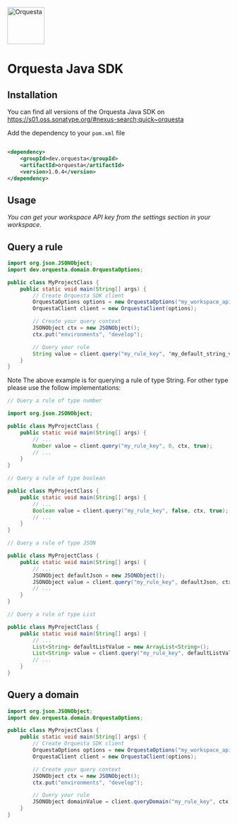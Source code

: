<p align="left">
  <a href="https://orquesta.dev" target="_blank">
    <img src="https://static.wixstatic.com/media/e063e5_4f60988535a643218a02ad84cf60b7cd~mv2.png/v1/fill/w_130,h_108,al_c,q_85,usm_0.66_1.00_0.01,enc_auto/Logo%2001.png" alt="Orquesta"  height="84">
  </a>
</p>

# Orquesta Java SDK

## Installation

You can find all versions of the Orquesta Java SDK on https://s01.oss.sonatype.org/#nexus-search;quick~orquesta

Add the dependency to your `pom.xml` file

```xml

<dependency>
    <groupId>dev.orquesta</groupId>
    <artifactId>orquesta</artifactId>
    <version>1.0.4</version>
</dependency>
```

## Usage

_You can get your workspace API key from the settings section in your workspace._

## Query a rule

```java
import org.json.JSONObject;
import dev.orquesta.domain.OrquestaOptions;

public class MyProjectClass {
    public static void main(String[] args) {
        // Create Orquesta SDK client
        OrquestaOptions options = new OrquestaOptions("my_workspace_api_key");
        OrquestaClient client = new OrquestaClient(options);

        // Create your query context
        JSONObject ctx = new JSONObject();
        ctx.put("environments", "develop");

        // Query your rule
        String value = client.query("my_rule_key", 'my_default_string_value', ctx, true);
    }
}
```

Note
The above example is for querying a rule of type String. For other type please use the follow implementations:

```java
// Query a rule of type number

import org.json.JSONObject;

public class MyProjectClass {
    public static void main(String[] args) {
        // ...
        Number value = client.query("my_rule_key", 0, ctx, true);
        // ...
    }
}

// Query a rule of type boolean

public class MyProjectClass {
    public static void main(String[] args) {
        // ...
        Boolean value = client.query("my_rule_key", false, ctx, true);
        // ...
    }
}

// Query a rule of type JSON

public class MyProjectClass {
    public static void main(String[] args) {
        // ...
        JSONObject defaultJson = new JSONObject();
        JSONObject value = client.query("my_rule_key", defaultJson, ctx, true);
        // ...
    }
}

// Query a rule of type List

public class MyProjectClass {
    public static void main(String[] args) {
        // ...
        List<String> defaultListValue = new ArrayList<String>();
        List<String> value = client.query("my_rule_key", defaultListValue, ctx, true);
        // ...
    }
}

```

## Query a domain

```java
import org.json.JSONObject;
import dev.orquesta.domain.OrquestaOptions;

public class MyProjectClass {
    public static void main(String[] args) {
        // Create Orquesta SDK client
        OrquestaOptions options = new OrquestaOptions("my_workspace_api_key");
        OrquestaClient client = new OrquestaClient(options);

        // Create your query context
        JSONObject ctx = new JSONObject();
        ctx.put("environments", "develop");

        // Query your rule
        JSONObject domainValue = client.queryDomain("my_rule_key", ctx, true);
    }
}
```